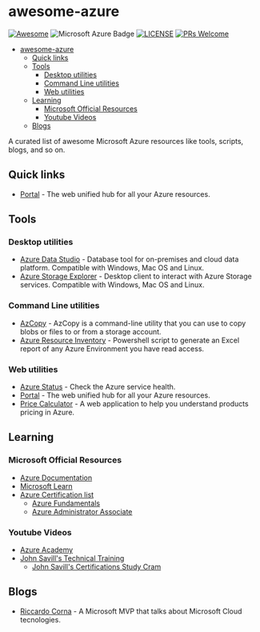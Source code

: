 # awesome-azure
[![Awesome](https://awesome.re/badge-flat.svg)](https://awesome.re)
![Microsoft Azure Badge](https://img.shields.io/badge/Microsoft%20Azure-0078D4?logo=microsoftazure&logoColor=fff&style=flat)
[![LICENSE](https://img.shields.io/badge/license-CC0%201.0-white.svg)](https://github.com/limillusion/awesome-azure/blob/main/LICENSE)
[![PRs Welcome](https://img.shields.io/badge/PRs-welcome-brightgreen.svg)](https://github.com/limillusion/awesome-azure/pulls)

- [awesome-azure](#awesome-azure)
  - [Quick links](#quick-links)
  - [Tools](#tools)
    - [Desktop utilities](#desktop-utilities)
    - [Command Line utilities](#command-line-utilities)
    - [Web utilities](#web-utilities)
  - [Learning](#learning)
    - [Microsoft Official Resources](#microsoft-official-resources)
    - [Youtube Videos](#youtube-videos)
  - [Blogs](#blogs)

A curated list of awesome Microsoft Azure resources like tools, scripts, blogs, and so on.

## Quick links
- [Portal](https://portal.azure.com/) - The web unified hub for all your Azure resources.

## Tools 
### Desktop utilities
 - [Azure Data Studio](https://learn.microsoft.com/en-us/sql/azure-data-studio/download-azure-data-studio?view=sql-server-ver16&tabs=redhat-install%2Credhat-uninstall#download-azure-data-studio) - Database tool for on-premises and cloud data platform. Compatible with Windows, Mac OS and Linux.
 - [Azure Storage Explorer](https://azure.microsoft.com/en-us/products/storage/storage-explorer/) - Desktop client to interact with Azure Storage services. Compatible with Windows, Mac OS and Linux.
### Command Line utilities
 - [AzCopy](https://learn.microsoft.com/en-us/azure/storage/common/storage-use-azcopy-v10) - AzCopy is a command-line utility that you can use to copy blobs or files to or from a storage account.
 - [Azure Resource Inventory](https://github.com/microsoft/ARI) - Powershell script to generate an Excel report of any Azure Environment you have read access.
### Web utilities
 - [Azure Status](https://azure.status.microsoft/) - Check the Azure service health.
 - [Portal](https://portal.azure.com/) - The web unified hub for all your Azure resources. 
 - [Price Calculator](https://azure.microsoft.com/it-it/pricing/calculator/) - A web application to help you understand products pricing in Azure.

 ## Learning
 ### Microsoft Official Resources
 - [Azure Documentation](https://learn.microsoft.com/en-us/azure/?product=popular)
 - [Microsoft Learn](https://learn.microsoft.com/en-us/training/azure/)
 - [Azure Certification list](https://learn.microsoft.com/en-us/certifications/browse/?technology=Microsoft%20Azure)
    - [Azure Fundamentals](https://learn.microsoft.com/en-us/certifications/azure-fundamentals/)
    - [Azure Administrator Associate](https://learn.microsoft.com/en-us/certifications/azure-administrator/) 
 ### Youtube Videos
 - [Azure Academy](https://www.youtube.com/@AzureAcademy/)
 - [John Savill's Technical Training](https://www.youtube.com/@NTFAQGuy)
    - [John Savill's Certifications Study Cram](https://www.youtube.com/playlist?list=PLlVtbbG169nH_CJl4wwKBfS1V8nMYr7xL)
 
 ## Blogs
  - [Riccardo Corna](https://itspecialist.cloud/) - A Microsoft MVP that talks about Microsoft Cloud tecnologies.
    
